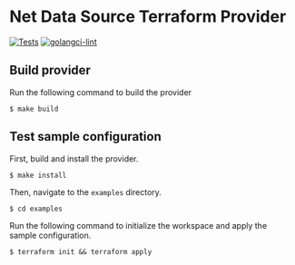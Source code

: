 #  Net Data Source Terraform Provider
[![Tests](https://github.com/peknur/terraform-provider-nds/actions/workflows/test.yml/badge.svg)](https://github.com/peknur/terraform-provider-nds/actions/workflows/test.yml)
[![golangci-lint](https://github.com/peknur/terraform-provider-nds/actions/workflows/golangci-lint.yml/badge.svg)](https://github.com/peknur/terraform-provider-nds/actions/workflows/golangci-lint.yml)

## Build provider

Run the following command to build the provider

```shell
$ make build
```

## Test sample configuration

First, build and install the provider.

```shell
$ make install
```

Then, navigate to the `examples` directory. 

```shell
$ cd examples
```

Run the following command to initialize the workspace and apply the sample configuration.

```shell
$ terraform init && terraform apply
```
